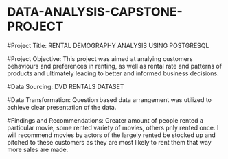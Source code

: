 # DATA-ANALYSIS-CAPSTONE-PROJECT
#Project Title: RENTAL DEMOGRAPHY ANALYSIS USING POSTGRESQL

#Project Objective: This project was aimed at analying customers behaviours and preferences in renting, as well as rental rate and patterns of products and ultimately leading to better and informed business decisions.

#Data Sourcing: DVD RENTALS DATASET

#Data Transformation: Question based data arrangement was utilized to achieve clear presentation of the data.

#Findings and Recommendations: Greater amount of people rented a particular movie, some rented variety of movies, others pnly rented once. 
I will recommend movies by actors of the largely rented be stocked up and pitched to these customers as they are most likely to rent them that way more sales are made. 
